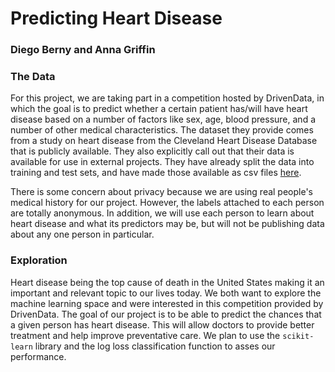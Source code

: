 # Predicting Heart Disease

### Diego Berny and Anna Griffin


### The Data

For this project, we are taking part in a competition hosted by DrivenData, in which the goal is to predict whether a certain patient has/will have heart disease based on a number of factors like sex, age, blood pressure, and a number of other medical characteristics. The dataset they provide comes from a study on heart disease from the Cleveland Heart Disease Database that is publicly available. They also explicitly call out that their data is available for use in external projects. They have already split the data into training and test sets, and have made those available as csv files [here](https://www.drivendata.org/competitions/54/machine-learning-with-a-heart/data/).

There is some concern about privacy because we are using real people's medical history for our project. However, the labels attached to each person are totally anonymous. In addition, we will use each person to learn about heart disease and what its predictors may be, but will not be publishing data about any one person in particular.



### Exploration

Heart disease being the top cause of death in the United States making it an important and relevant topic to our lives today. We both want to explore the machine learning space and were interested in this competition provided by DrivenData. The goal of our project is to be able to predict the chances that a given person has heart disease. This will allow doctors to provide better treatment and help improve preventative care. We plan to use the `scikit-learn` library and the log loss classification function to asses our performance.
